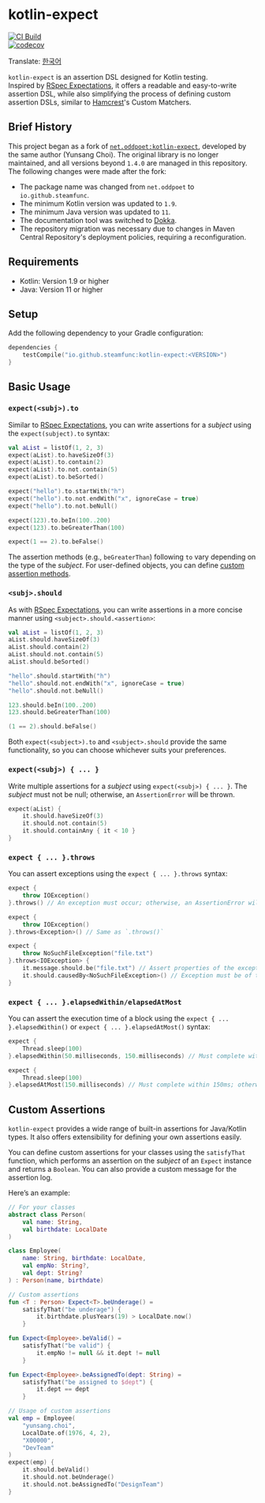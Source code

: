# kotlin-expect

[![CI Build](https://github.com/steamfunc/kotlin-expect/actions/workflows/ci-build.yml/badge.svg)](https://github.com/steamfunc/kotlin-expect/actions/workflows/ci-build.yml)  
[![codecov](https://codecov.io/github/steamfunc/kotlin-expect/branch/develop/graph/badge.svg?token=C20OB3IIBC)](https://codecov.io/github/steamfunc/kotlin-expect)

Translate: [한국어](README.ko.md)

`kotlin-expect` is an assertion DSL designed for Kotlin testing.  
Inspired by [RSpec Expectations], it offers a readable and easy-to-write assertion DSL, while also simplifying the
process of defining custom assertion DSLs, similar to [Hamcrest]'s Custom Matchers.

## Brief History

This project began as a fork of [`net.oddpoet:kotlin-expect`], developed by the same author (Yunsang Choi). The original
library is no longer maintained, and all versions beyond `1.4.0` are managed in this repository. The following changes
were made after the fork:

- The package name was changed from `net.oddpoet` to `io.github.steamfunc`.
- The minimum Kotlin version was updated to `1.9`.
- The minimum Java version was updated to `11`.
- The documentation tool was switched to [Dokka].
- The repository migration was necessary due to changes in Maven Central Repository's deployment policies, requiring a
  reconfiguration.

## Requirements

- Kotlin: Version 1.9 or higher
- Java: Version 11 or higher

## Setup

Add the following dependency to your Gradle configuration:

```kotlin
dependencies {
    testCompile("io.github.steamfunc:kotlin-expect:<VERSION>")
}
```

## Basic Usage

### `expect(<subj>).to`

Similar to [RSpec Expectations], you can write assertions for a *subject* using the `expect(subject).to` syntax:

```kotlin
val aList = listOf(1, 2, 3)
expect(aList).to.haveSizeOf(3)
expect(aList).to.contain(2)
expect(aList).to.not.contain(5)
expect(aList).to.beSorted()

expect("hello").to.startWith("h")
expect("hello").to.not.endWith("x", ignoreCase = true)
expect("hello").to.not.beNull()

expect(123).to.beIn(100..200)
expect(123).to.beGreaterThan(100)

expect(1 == 2).to.beFalse()
```

The assertion methods (e.g., `beGreaterThan`) following `to` vary depending on the type of the *subject*. For
user-defined objects, you can define [custom assertion methods](#custom-assertions).

### `<subj>.should`

As with [RSpec Expectations], you can write assertions in a more concise manner using `<subject>.should.<assertion>`:

```kotlin
val aList = listOf(1, 2, 3)
aList.should.haveSizeOf(3)
aList.should.contain(2)
aList.should.not.contain(5)
aList.should.beSorted()

"hello".should.startWith("h")
"hello".should.not.endWith("x", ignoreCase = true)
"hello".should.not.beNull()

123.should.beIn(100..200)
123.should.beGreaterThan(100)

(1 == 2).should.beFalse()
```

Both `expect(<subject>).to` and `<subject>.should` provide the same functionality, so you can choose whichever suits
your preferences.

### `expect(<subj>) { ... }`

Write multiple assertions for a *subject* using `expect(<subj>) { ... }`. The *subject* must not be null; otherwise, an
`AssertionError` will be thrown.

```kotlin
expect(aList) {
    it.should.haveSizeOf(3)
    it.should.not.contain(5)
    it.should.containAny { it < 10 }
}
```

### `expect { ... }.throws`

You can assert exceptions using the `expect { ... }.throws` syntax:

```kotlin
expect {
    throw IOException()
}.throws() // An exception must occur; otherwise, an AssertionError will be thrown.

expect {
    throw IOException()
}.throws<Exception>() // Same as `.throws()`

expect {
    throw NoSuchFileException("file.txt")
}.throws<IOException> {
    it.message.should.be("file.txt") // Assert properties of the exception
    it.should.causedBy<NoSuchFileException>() // Exception must be of type `NoSuchFileException`
}
```

### `expect { ... }.elapsedWithin/elapsedAtMost`

You can assert the execution time of a block using the `expect { ... }.elapsedWithin()` or
`expect { ... }.elapsedAtMost()` syntax:

```kotlin
expect {
    Thread.sleep(100)
}.elapsedWithin(50.milliseconds, 150.milliseconds) // Must complete within 50ms to 150ms; otherwise, AssertionError.

expect {
    Thread.sleep(100)
}.elapsedAtMost(150.milliseconds) // Must complete within 150ms; otherwise, AssertionError.
```

## Custom Assertions

`kotlin-expect` provides a wide range of built-in assertions for Java/Kotlin types. It also offers extensibility for
defining your own assertions easily.

You can define custom assertions for your classes using the `satisfyThat` function, which performs an assertion on the
*subject* of an `Expect` instance and returns a `Boolean`. You can also provide a custom message for the assertion log.

Here’s an example:

```kotlin
// For your classes
abstract class Person(
    val name: String,
    val birthdate: LocalDate
)

class Employee(
    name: String, birthdate: LocalDate,
    val empNo: String?,
    val dept: String?
) : Person(name, birthdate)
```

```kotlin
// Custom assertions
fun <T : Person> Expect<T>.beUnderage() =
    satisfyThat("be underage") {
        it.birthdate.plusYears(19) > LocalDate.now()
    }

fun Expect<Employee>.beValid() =
    satisfyThat("be valid") {
        it.empNo != null && it.dept != null
    }

fun Expect<Employee>.beAssignedTo(dept: String) =
    satisfyThat("be assigned to $dept") {
        it.dept == dept
    }
```

```kotlin
// Usage of custom assertions
val emp = Employee(
    "yunsang.choi",
    LocalDate.of(1976, 4, 2),
    "X00000",
    "DevTeam"
)
expect(emp) {
    it.should.beValid()
    it.should.not.beUnderage()
    it.should.not.beAssignedTo("DesignTeam")
}
```

[RSpec Expectations]: https://github.com/rspec/rspec-expectations

[`net.oddpoet:kotlin-expect`]: https://github.com/oddpoet/kotlin-expect

[Dokka]: https://github.com/Kotlin/dokka

[Hamcrest]: https://hamcrest.org/JavaHamcrest/
